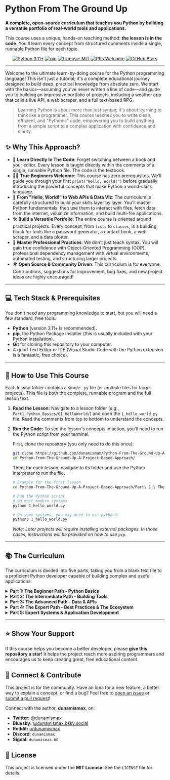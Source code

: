 # Python From The Ground Up 

<p align="left">
  <b>A complete, open-source curriculum that teaches you Python by building a versatile portfolio of real-world tools and applications.</b>
</p>
<p align="left">
  This course uses a unique, hands-on teaching method: <b>the lesson is in the code</b>. You'll learn every concept from structured comments inside a single, runnable Python file for each topic.
</p>
<p align="center">
  <a href="https://www.python.org/downloads/release/python-3110/"><img src="https://img.shields.io/badge/Language-Python%203.11+-blue.svg" alt="Python 3.11+"></a>
  <a href="https://pip.pypa.io/en/stable/"><img src="https://img.shields.io/badge/Packages-pip-green.svg" alt="pip"></a>
  <a href="https://github.com/dunamismax/Python-From-The-Ground-Up-A-Project-Based-Approach/blob/main/LICENSE"><img src="https://img.shields.io/badge/License-MIT-yellow.svg" alt="License: MIT"></a>
  <a href="https://github.com/dunamismax/Python-From-The-Ground-Up-A-Project-Based-Approach/pulls"><img src="https://img.shields.io/badge/PRs-welcome-brightgreen.svg?style=flat-square" alt="PRs Welcome"></a>
  <a href="https://github.com/dunamismax/Python-From-The-Ground-Up-A-Project-Based-Approach/stargazers"><img src="https://img.shields.io/github/stars/dunamismax/Python-From-The-Ground-Up-A-Project-Based-Approach?style=social" alt="GitHub Stars"></a>
</p>

---

Welcome to the ultimate learn-by-doing course for the Python programming language! This isn't just a tutorial; it's a complete educational journey designed to build deep, practical knowledge from absolute zero. We start with the basics—assuming you've never written a line of code—and guide you to building an impressive portfolio of projects, including a weather app that calls a live API, a web scraper, and a full text-based RPG.

> Learning Python is about more than just syntax; it's about learning to think like a programmer. This course teaches you to write clean, efficient, and "Pythonic" code, empowering you to build anything from a simple script to a complex application with confidence and clarity.

## ✨ Why This Approach?

*   📖 **Learn Directly In The Code**: Forget switching between a book and your editor. Every lesson is taught directly within the comments of a single, runnable Python file. The code *is* the textbook.
*   👨‍💻 **True Beginners Welcome**: This course has zero prerequisites. We'll guide you through your first `print("Hello, World!")` before gradually introducing the powerful concepts that make Python a world-class language.
*   🚀 **From "Hello, World!" to Web APIs & Data Viz**: The curriculum is carefully structured to build your skills layer by layer. You'll master Python fundamentals, then use them to interact with files, fetch data from the internet, visualize information, and build multi-file applications.
*   🛠️ **Build a Versatile Portfolio**: The entire course is oriented around practical projects. Every concept, from `lists` to `classes`, is a building block for tools like a password generator, a contact book, a web scraper, and a data plotter.
*   💪 **Master Professional Practices**: We don't just teach syntax. You will gain true confidence with Object-Oriented Programming (OOP), professional dependency management with virtual environments, automated testing, and structuring larger projects.
*   🌍 **Open Source & Community Driven**: This curriculum is for everyone. Contributions, suggestions for improvement, bug fixes, and new project ideas are highly encouraged!

---

## 💻 Tech Stack & Prerequisites

You don't need any programming knowledge to start, but you will need a few standard, free tools.

*   **Python** (version 3.11+ is recommended).
*   **pip**, the Python Package Installer (this is usually included with your Python installation).
*   **Git** for cloning this repository to your computer.
*   A good Text Editor or IDE (Visual Studio Code with the Python extension is a fantastic, free choice).

---

## 🚀 How to Use This Course

Each lesson folder contains a single `.py` file (or multiple files for larger projects). This file is both the complete, runnable program and the full lesson text.

1.  **Read the Lesson:** Navigate to a lesson folder (e.g., `Part1_Python_Basics/01_HelloWorld/`) and open the `1_hello_world.py` file. Read the comments from top to bottom to understand the concepts.

2.  **Run the Code:** To see the lesson's concepts in action, you'll need to run the Python script from your terminal.

    First, clone the repository (you only need to do this once):
    ```sh
    git clone https://github.com/dunamismax/Python-From-The-Ground-Up-A-Project-Based-Approach.git
    cd Python-From-The-Ground-Up-A-Project-Based-Approach/
    ```

    Then, for each lesson, navigate to its folder and use the Python interpreter to run the file.
    ```sh
    # Example for the first lesson
    cd Python-From-The-Ground-Up-A-Project-Based-Approach/Part\ 1:\ The\ Beginner\ Path\ -\ Python\ Basics/

    # Run the Python script
    # On most modern systems:
    python 1_hello_world.py

    # On some systems, you may need to use python3:
    python3 1_hello_world.py
    ```
    *Note: Later projects will require installing external packages. In those cases, instructions will be provided on how to use `pip`.*

---

## 📚 The Curriculum

The curriculum is divided into five parts, taking you from a blank text file to a proficient Python developer capable of building complex and useful applications.

<details>
<summary><strong>Part 1: The Beginner Path - Python Basics</strong></summary>
<br>
<i>(Focus: Core language syntax, data structures, and logic, taught entirely within single-file console applications.)</i>

| Lesson                           | Key Concepts                                 | Description                                                              |
| -------------------------------- | -------------------------------------------- | ------------------------------------------------------------------------ |
| `1_hello_world.py`               | `print()`, comments, interpreter             | The essential first step: running your very first Python program.        |
| `2_variables_and_types.py`       | `str`, `int`, `float`, `bool`, dynamic typing| Learn to store, manage, and work with different kinds of information.    |
| `3_user_input_and_strings.py`    | `input()`, f-strings, `.lower()`, `.strip()` | Make your programs interactive by reading and manipulating user input.   |
| `4_operators_and_comparisons.py` | `+`, `/`, `%`, `==`, `!=`, `and`, `or`       | Perform calculations, comparisons, and make logical decisions.           |
| `5_conditional_logic.py`         | `if`, `elif`, `else`, indentation            | Give your program a brain by letting it execute code based on conditions.|
| `6_lists_the_python_workhorse.py`| Indexing, slicing, `.append()`, `.pop()`     | Manage ordered collections of data, Python's most versatile data type.   |
| `7_loops.py`                     | `for` loops, `while` loops                   | Teach your program to perform repetitive tasks and iterate over data.    |
| `8_functions.py`                 | `def`, arguments, `return`, docstrings       | Organize code into clean, reusable, and modular blocks—a core concept.   |
| `9_dictionaries_key_value_pairs.py`| `{key: value}`, accessing with keys        | Store and retrieve data efficiently using unique keys instead of indices.|

</details>

<details>
<summary><strong>Part 2: The Intermediate Path - Building Tools</strong></summary>
<br>
<i>(Focus: Interacting with the system, handling errors, and learning Object-Oriented Programming.)</i>

| Lesson                             | Key Concepts                                 | Description                                                              |
| ---------------------------------- | -------------------------------------------- | ------------------------------------------------------------------------ |
| `10_files_and_the_os.py`           | `with open(...)`, `os` module                | Persist data beyond program execution by reading from and writing to files.|
| `11_modules_and_pip.py`            | `import`, standard library, `pip` install    | Expand Python's power with built-in modules and third-party packages.    |
| `12_exception_handling.py`         | `try`, `except` block                        | Write robust, professional code that can handle unexpected errors gracefully.|
| `13_project_password_generator.py` | **Project:** `random` module, loops, functions| Build your first useful tool: a customizable strong password generator.    |
| `14_classes_and_oop_basics.py`     | `class`, `__init__()`, `self`, methods       | Intro to Object-Oriented Programming, the paradigm of modern software.   |
| `15_project_contact_book.py`       | **Project:** Classes, dictionaries, file I/O | Build an application to create, manage, and save contacts to a file.     |

</details>

<details>
<summary><strong>Part 3: The Advanced Path - Data & APIs</strong></summary>
<br>
<i>(Focus: Advanced data structures and interacting with web services.)</i>

| Lesson                              | Key Concepts                                 | Description                                                              |
| ----------------------------------- | -------------------------------------------- | ------------------------------------------------------------------------ |
| `16_advanced_data_structures.py`    | `tuple` (immutability), `set` (uniqueness)   | Learn about immutable sequences and efficient collections of unique items. |
| `17_list_and_dict_comprehensions.py`| `[x for x in list]`, `{k:v for k,v in d}`    | Write elegant, efficient, and highly readable "Pythonic" loops.        |
| `18_working_with_json.py`           | `json` module, `load()`, `dump()`            | Master JSON, the universal language of web APIs and data exchange.       |
| `19_project_api_weather_app.py`     | **Project:** `requests` library, JSON parsing| Connect to the internet to fetch and display live data from a real API.  |
| `20_lambdas_and_functional_tools.py`| `lambda`, `map()`, `filter()`                | Explore functional programming concepts for concise, powerful one-liners.|

</details>

<details>
<summary><strong>Part 4: The Expert Path - Best Practices & The Ecosystem</strong></summary>
<br>
<i>(Focus: Professional development tools, testing, and data visualization.)</i>

| Lesson                                     | Key Concepts                                   | Description                                                              |
| ------------------------------------------ | ---------------------------------------------- | ------------------------------------------------------------------------ |
| `21_virtual_environments_and_requirements.py`| `venv`, `pip freeze`, `requirements.txt`       | Learn the professional standard for managing project dependencies.       |
| `22_project_web_scraper.py`                | **Project:** `requests`, `BeautifulSoup`       | Build a powerful tool to automatically extract information from websites.|
| `23_generators_and_iterators.py`           | `yield` keyword, memory efficiency             | Create memory-efficient data sequences for handling large datasets.      |
| `24_testing_with_pytest.py`                | `pytest`, assertions, test functions         | Intro to automated testing to ensure your code is correct and reliable.  |
| `25_project_csv_data_plotter.py`           | **Project:** `matplotlib`, `csv` module      | Read data from a standard CSV file and create a visual chart from it.  |

</details>

<details>
<summary><strong>Part 5: Expert Systems & Application Development</strong></summary>
<br>
<i>(Focus: Building large, multi-file applications and preparing them for distribution.)</i>

| Lesson                                     | Key Concepts                                 | Description                                                              |
| ------------------------------------------ | -------------------------------------------- | ------------------------------------------------------------------------ |
| `26_structuring_a_multi_file_project/`     | Project structure, `main.py`, modules      | Learn how to organize code for large, scalable, and maintainable apps.   |
| `27_intro_to_gui_with_tkinter.py`          | `tkinter`, widgets, event loops              | A first look at building graphical user interfaces for desktop apps.     |
| `28_capstone_text_adventure_game/`         | **Final Capstone Project**                   | A multi-file text RPG using classes, JSON, and advanced project structure. |
| `29_packaging_your_project_with_pyproject.py`| `pyproject.toml`, `build`, `twine`         | A look at modern Python packaging to make your projects shareable.       |
| `30_what_next.py`                          | Guidance document                            | A commented guide to further learning paths in web dev, data science, etc. |

</details>

---

## ⭐ Show Your Support

If this course helps you become a better developer, please **give this repository a star!** It helps the project reach more aspiring programmers and encourages us to keep creating great, free educational content.

## 🤝 Connect & Contribute

This project is for the community. Have an idea for a new feature, a better way to explain a concept, or find a bug? Feel free to [open an issue](https://github.com/dunamismax/Python-From-The-Ground-Up-A-Project-Based-Approach/issues) or [submit a pull request](https://github.com/dunamismax/Python-From-The-Ground-Up-A-Project-Based-Approach/pulls)!

Connect with the author, **dunamismax**, on:

*   **Twitter:** [@dunamismax](https://twitter.com/dunamismax)
*   **Bluesky:** [@dunamismax.bsky.social](https://bsky.app/profile/dunamismax.bsky.social)
*   **Reddit:** [u/dunamismax](https://www.reddit.com/user/dunamismax)
*   **Discord:** `dunamismax`
*   **Signal:** `dunamismax.66`

## 📜 License

This project is licensed under the **MIT License**. See the `LICENSE` file for details.
